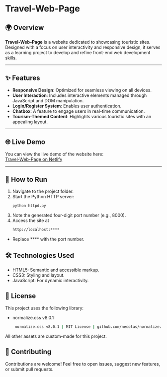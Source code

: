 # Travel-Web-Page

## 🌍 Overview

**Travel-Web-Page** is a website dedicated to showcasing touristic sites. Designed with a focus on user interactivity and responsive design, it serves as a learning project to develop and refine front-end web development skills.

---

## ✨ Features

- **Responsive Design**: Optimized for seamless viewing on all devices.  
- **User Interaction**: Includes interactive elements managed through JavaScript and DOM manipulation.  
- **Login/Register System**: Enables user authentication.  
- **Chatbox**: A feature to engage users in real-time communication.  
- **Tourism-Themed Content**: Highlights various touristic sites with an appealing layout.  

---

## 🌐 Live Demo

You can view the live demo of the website here:  
[Travel-Web-Page on Netlify](https://travel-goals-page.netlify.app)

---

## 🚀 How to Run

1. Navigate to the project folder.  
2. Start the Python HTTP server:
   ```bash
   python httpd.py
3. Note the generated four-digit port number (e.g., 8000).
4. Access the site at
    ```bash
    http://localhost:****
- Replace **** with the port number.

## 🛠️ Technologies Used
- HTML5: Semantic and accessible markup.
- CSS3: Styling and layout.
- JavaScript: For dynamic interactivity.


## 📜 License

This project uses the following library:

- normalize.css v8.0.1
    ```bash
     normalize.css v8.0.1 | MIT License | github.com/necolas/normalize.css 
All other assets are custom-made for this project.

## 🤝 Contributing

Contributions are welcome!
Feel free to open issues, suggest new features, or submit pull requests.
